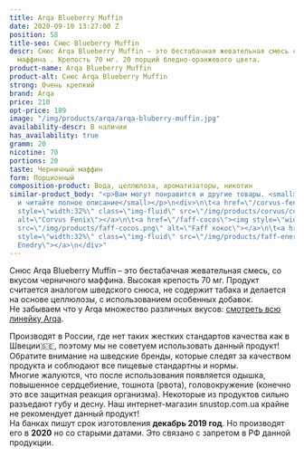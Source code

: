 ```yaml
---
title: Arqa Blueberry Muffin
date: 2020-09-10 13:27:00 Z
position: 58
title-seo: Снюс Blueberry Muffin
descr: Снюс Arqa Blueberry Muffin – это бестабачная жевательная смесь со вкусом черничного
  маффина . Крепость 70 мг. 20 порций бледно-оранжевого цвета.
product-name: Arqa Blueberry Muffin
product-alt: Снюс Arqa Blueberry Muffin
strong: Очень крепкий
brand: Arqa
price: 210
opt-price: 189
image: "/img/products/arqa/arqa-bluberry-muffin.jpg"
availability-descr: В наличии
has_availability: true
gramm: 20
nicotine: 70
portions: 20
taste: Черничный маффин
form: Порционный
composition-product: Вода, целлюлоза, ароматизаторы, никотин
similar-product_body: "<p>Вам могут понравится и другие товары. <small>Жмите на картинки
  и читайте полное описание</small></p>\n<div>\n\t<a href=\"/corvus-fenix-barberry\"><img
  style=\"width:32%\" class=\"img-fluid\" src=\"/img/products/corvus/corvus-fenix.png\"
  alt=\"Corvus Fenix\"></a>\n\t<a href=\"/faff-cocos\"><img style=\"width:32%\" class=\"img-fluid\"
  src=\"/img/products/faff-cocos.png\" alt=\"Faff кокос\"></a>\n\t<a href=\"/faff-snus-energy\"><img
  style=\"width:32%\" class=\"img-fluid\" src=\"/img/products/faff-energy.png\" alt=\"Faff
  Enedry\"></a>\n</div>"
---
```


Снюс Arqa Blueberry Muffin – это бестабачная жевательная смесь, со вкусом черничного маффина. Высокая крепость 70 мг. Продукт считается аналогом шведского снюса, не содержит табака и делается на основе целлюлозы, с использованием особенных добавок.<br>
Не забываем что у Arqa множество различных вкусов: [смотреть всю линейку Arqa](/arqa).

Производят в России, где нет таких жестких стандартов качества как в Швеции🇸🇪, поэтому мы не советуем использовать данный продукт! Обратите внимание на шведские бренды, которые следят за качеством продукта и соблюдают все пищевые стандартны и нормы.<br>
Многие жалуются, что после использования появляется одышка, повышенное сердцебиение, тошнота (рвота), головокружение (конечно это все защитная реакция организма). Некоторые из продуктов сильно разъедают губу и десну. Наш интернет-магазин snustop.com.ua крайне не рекомендует данный продукт!<br>
На банках пишут срок изготовления **декабрь 2019 год**. Но производят его в **2020** но со старыми датами. Это связано с запретом в РФ данной продукции.